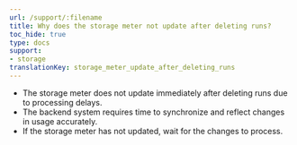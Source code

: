 ```yaml
---
url: /support/:filename
title: Why does the storage meter not update after deleting runs?
toc_hide: true
type: docs
support:
- storage
translationKey: storage_meter_update_after_deleting_runs
---
```

- The storage meter does not update immediately after deleting runs due to processing delays. 
- The backend system requires time to synchronize and reflect changes in usage accurately. 
- If the storage meter has not updated, wait for the changes to process.